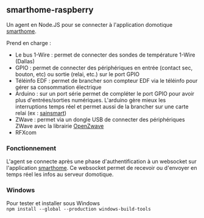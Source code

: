 ## smarthome-raspberry

Un agent en Node.JS pour se connecter à l'application domotique [smarthome](https://www.jdevops.com/smarthome).  

Prend en charge :
* Le bus 1-Wire : permet de connecter des sondes  de température 1-Wire (Dallas)
* GPIO : permet de connecter des périphériques en entrée (contact sec, bouton, etc) ou sortie (relai, etc.) sur le port GPIO
* Téléinfo EDF : permet de brancher son compteur EDF via le téléinfo pour gérer sa consommation électrique
* Arduino : sur un port série permet de compléter le port GPIO pour avoir plus d'entrées/sorties numériques. L'arduino gère mieux les interruptions temps réel et permet aussi de la brancher sur une carte relai (ex : [sainsmart](http://www.sainsmart.com/arduino/arduino-components.html))
* ZWave : permet via un dongle USB de connecter des périphériques ZWave avec la librairie [OpenZwave](http://www.openzwave.com/)
* RFXcom

### Fonctionnement

L'agent se connecte après une phase d'authentification à un websocket sur l'application [smarthome](https://www.jdevops.com/smarthome). Ce websocket permet de recevoir ou d'envoyer en temps réel les infos au serveur domotique.


### Windows

Pour tester et installer sous Windows  
`npm install --global --production windows-build-tools`  




